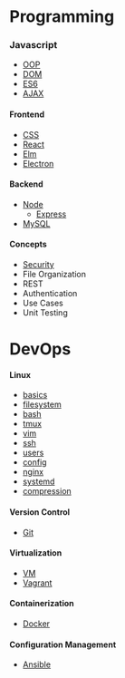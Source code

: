 # Programming

### Javascript
- [OOP](./topics/oop.md)
- [DOM](./topics/dom.md)
- [ES6](./topics/es6.md)
- [AJAX](./topics/ajax.md)

#### Frontend
- [CSS](./topics/css.md)
- [React](./topics/react.md)
- [Elm](./topics/elm.md)
- [Electron](./topics/electron.md)

#### Backend
- [Node](./topics/node.md)
    - [Express](./topics/express.md)
- [MySQL](./topics/mysql.md)

#### Concepts
- [Security](./topics/security.md)
- File Organization
- REST
- Authentication
- Use Cases
- Unit Testing

# DevOps

#### Linux
- [basics](./topics/basics.md)
- [filesystem](./topics/filesystem.md)
- [bash](./topics/bash.md)
- [tmux](./topics/tmux.md)
- [vim](./topics/vim.md)
- [ssh](./topics/ssh.md)
- [users](./topics/users.md)
- [config](./topics/config.md)
- [nginx](./topics/nginx.md)
- [systemd](./topics/systemd.md)
- [compression](./topics/compression.md)

#### Version Control
- [Git](./topics/git.md)

#### Virtualization
- [VM](./topics/vm.md)
- [Vagrant](./topics/vagrant.md)

#### Containerization
- [Docker](./topics/docker.md)

#### Configuration Management
- [Ansible](./topics/ansible.md)
